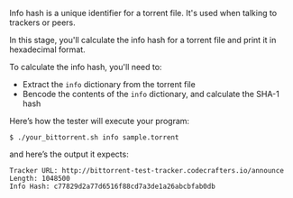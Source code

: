 Info hash is a unique identifier for a torrent file. It's used when talking to trackers or peers.

In this stage, you'll calculate the info hash for a torrent file and print it in hexadecimal format.

To calculate the info hash, you'll need to:

- Extract the `info` dictionary from the torrent file
- Bencode the contents of the `info` dictionary, and calculate the SHA-1 hash

Here’s how the tester will execute your program:
```
$ ./your_bittorrent.sh info sample.torrent
```
and here’s the output it expects:
```
Tracker URL: http://bittorrent-test-tracker.codecrafters.io/announce
Length: 1048500
Info Hash: c77829d2a77d6516f88cd7a3de1a26abcbfab0db
```
